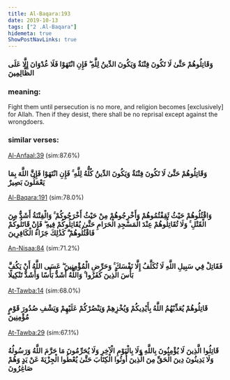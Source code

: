 ```yaml
---
title: Al-Baqara:193
date: 2019-10-13
tags: ["2 .Al-Baqara"]
hidemeta: true 
ShowPostNavLinks: true 
---
```

### وَقَاتِلُوهُمْ حَتَّىٰ لَا تَكُونَ فِتْنَةٌ وَيَكُونَ الدِّينُ لِلَّهِ ۖ فَإِنِ انْتَهَوْا فَلَا عُدْوَانَ إِلَّا عَلَى الظَّالِمِينَ
### meaning: 
Fight them until persecution is no more, and religion becomes [exclusively] for Allah. Then if they desist, there shall be no reprisal except against the wrongdoers.
### similar verses: 

[Al-Anfaal:39](/8/39) (sim:87.6%)

### وَقَاتِلُوهُمْ حَتَّىٰ لَا تَكُونَ فِتْنَةٌ وَيَكُونَ الدِّينُ كُلُّهُ لِلَّهِ ۚ فَإِنِ انْتَهَوْا فَإِنَّ اللَّهَ بِمَا يَعْمَلُونَ بَصِيرٌ

[Al-Baqara:191](/2/191) (sim:78.0%)

### وَاقْتُلُوهُمْ حَيْثُ ثَقِفْتُمُوهُمْ وَأَخْرِجُوهُمْ مِنْ حَيْثُ أَخْرَجُوكُمْ ۚ وَالْفِتْنَةُ أَشَدُّ مِنَ الْقَتْلِ ۚ وَلَا تُقَاتِلُوهُمْ عِنْدَ الْمَسْجِدِ الْحَرَامِ حَتَّىٰ يُقَاتِلُوكُمْ فِيهِ ۖ فَإِنْ قَاتَلُوكُمْ فَاقْتُلُوهُمْ ۗ كَذَٰلِكَ جَزَاءُ الْكَافِرِينَ

[An-Nisaa:84](/4/84) (sim:71.2%)

### فَقَاتِلْ فِي سَبِيلِ اللَّهِ لَا تُكَلَّفُ إِلَّا نَفْسَكَ ۚ وَحَرِّضِ الْمُؤْمِنِينَ ۖ عَسَى اللَّهُ أَنْ يَكُفَّ بَأْسَ الَّذِينَ كَفَرُوا ۚ وَاللَّهُ أَشَدُّ بَأْسًا وَأَشَدُّ تَنْكِيلًا

[At-Tawba:14](/9/14) (sim:68.0%)

### قَاتِلُوهُمْ يُعَذِّبْهُمُ اللَّهُ بِأَيْدِيكُمْ وَيُخْزِهِمْ وَيَنْصُرْكُمْ عَلَيْهِمْ وَيَشْفِ صُدُورَ قَوْمٍ مُؤْمِنِينَ

[At-Tawba:29](/9/29) (sim:67.1%)

### قَاتِلُوا الَّذِينَ لَا يُؤْمِنُونَ بِاللَّهِ وَلَا بِالْيَوْمِ الْآخِرِ وَلَا يُحَرِّمُونَ مَا حَرَّمَ اللَّهُ وَرَسُولُهُ وَلَا يَدِينُونَ دِينَ الْحَقِّ مِنَ الَّذِينَ أُوتُوا الْكِتَابَ حَتَّىٰ يُعْطُوا الْجِزْيَةَ عَنْ يَدٍ وَهُمْ صَاغِرُونَ
